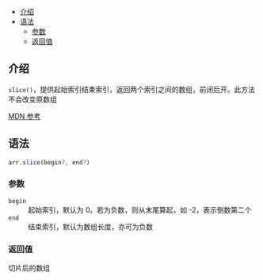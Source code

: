 - [介绍](#介绍)
- [语法](#语法)
  - [参数](#参数)
  - [返回值](#返回值)

## 介绍

`slice()`，提供起始索引结束索引，返回两个索引之间的数组，前闭后开。此方法不会改变原数组

[MDN 参考](https://developer.mozilla.org/zh-CN/docs/Web/JavaScript/Reference/Global_Objects/Array/slice)

## 语法

```js
arr.slice(begin?, end?)
```

### 参数

<dl>
  <dt><code>begin</code></dt>
  <dd>起始索引，默认为 0。若为负数，则从末尾算起，如 -2，表示倒数第二个</dd>
  <dt><code>end</code></dt>
  <dd>结束索引，默认为数组长度，亦可为负数</dd>
</dl>

### 返回值

切片后的数组
